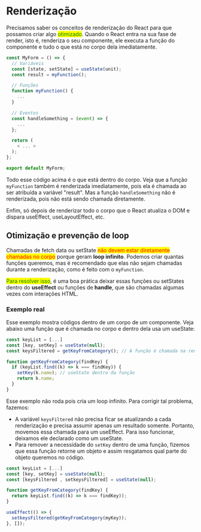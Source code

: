 # Renderização

Precisamos saber os conceitos de renderização do React para que possamos criar algo <mark style="color:green;">otimizado</mark>. Quando o React entra na sua fase de render, isto é, renderiza o seu componente, ele executa a função do componente e tudo o que está no corpo dela imediatamente.

```jsx
const MyForm = () => {
  // Variáveis
  const [state, setState] = useState(unit);
  const result = myFunction();

  // Funções
  function myFunction() {
    ...
  }

  // Eventos
  const handleSomething = (event) => {
    ...
  };

  return (
    < ... >
  );
};

export default MyForm;
```

Todo esse código acima é o que está dentro do corpo. Veja que a função `myFunction` também é renderizada imediatamente, pois ela é chamada ao ser atribuída a variável "result". Mas a função `handleSomething` não é renderizada, pois não está sendo chamada diretamente.

Enfim, só depois de renderizar todo o corpo que o React atualiza o DOM e dispara useEffect, useLayoutEffect, etc.

## Otimização e prevenção de loop

Chamadas de fetch data ou setState <mark style="color:red;">não devem estar diretamente chamadas no corpo</mark> porque geram **loop infinito**.&#x20;Podemos criar quantas funções queremos, mas é recomendado que elas não sejam chamadas durante a renderização, como é feito com o `myFunction`.

<mark style="color:green;">Para resolver isso</mark>, é uma boa prática deixar essas funções ou setStates dentro do **useEffect** ou funções de **handle**, que são chamadas algumas vezes com interações HTML.

### Exemplo real

Esse exemplo mostra códigos dentro de um corpo de um componente. Veja abaixo uma função que é chamada no corpo e dentro dela usa um useState:

```jsx
const keyList = [...]
const [key, setKey] = useState(null);
const keysFiltered = getKeyFromCategory(); // A função é chamada na render

function getKeyFromCategory(findKey) {
  if (keyList.find((k) => k === findKey)) {
    setKey(k.name); // useState dentro da função
    return k.name;
  }
}
```

Esse exemplo não roda pois cria um loop infinito. Para corrigir tal problema, fazemos:

* A variável `keysFiltered` não precisa ficar se atualizando a cada renderização e precisa assumir apenas um resultado somente. Portanto, movemos essa chamada para um useEffect. Para isso funcionar, deixamos ele declarado como um useState.
* Para remover a necessidade do `setKey` dentro de uma função, fizemos que essa função retorne um objeto e assim resgatamos qual parte do objeto queremos no código.

```jsx
const keyList = [...]
const [key, setKey] = useState(null);
const [keysFiltered , setkeysFiltered] = useState(null);

function getKeyFromCategory(findKey) {
  return keyList.find((k) => k === findKey));
}

useEffect(() => {
  setkeysFiltered(getKeyFromCategory(myKey));
}, []);
```
